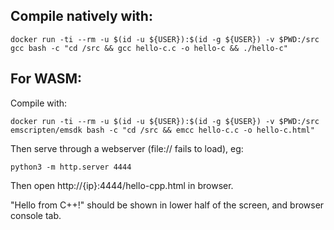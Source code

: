 ## Compile natively with:
```
docker run -ti --rm -u $(id -u ${USER}):$(id -g ${USER}) -v $PWD:/src gcc bash -c "cd /src && gcc hello-c.c -o hello-c && ./hello-c"
```

## For WASM:
Compile with:
```
docker run -ti --rm -u $(id -u ${USER}):$(id -g ${USER}) -v $PWD:/src emscripten/emsdk bash -c "cd /src && emcc hello-c.c -o hello-c.html"
```

Then serve through a webserver (file:// fails to load), eg:
```
python3 -m http.server 4444
```

Then open http://{ip}:4444/hello-cpp.html in browser.

"Hello from C++!" should be shown in lower half of the screen, and browser console tab.
